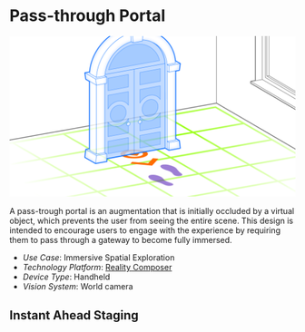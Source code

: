 # Pass-through Portal

![image](Pass-throughPortal.png)

A pass-trough portal is an augmentation that is initially occluded by a virtual object, which prevents the user from seeing the entire scene. This design is intended to encourage users to engage with the experience by requiring them to pass through a gateway to become fully immersed.

* _Use Case_: Immersive Spatial Exploration
* _Technology Platform_: [Reality Composer](../README.md)
* _Device Type_: Handheld
* _Vision System_: World camera

## Instant Ahead Staging
